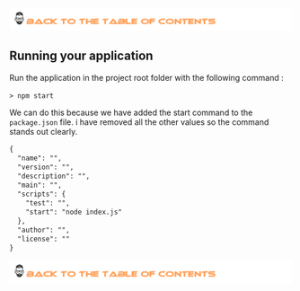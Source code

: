 [![Index](https://github.com/Roche-Olivier/help.windows10.nodejs.basics/blob/master/_content/_images/footer.png "Table fo contents")](https://github.com/Roche-Olivier/help.windows10.nodejs.basics)
## Running your application

Run the application in the project root folder with the following command  : 

`> npm start`

We can do this because we have added the start command to the `package.json` file. i have removed all the other values so the command stands out clearly.

```
{
  "name": "",
  "version": "",
  "description": "",
  "main": "",
  "scripts": {
    "test": "",
    "start": "node index.js"
  },
  "author": "",
  "license": ""
}
```

[![Index](https://github.com/Roche-Olivier/help.windows10.nodejs.basics/blob/master/_content/_images/footer.png "Table fo contents")](https://github.com/Roche-Olivier/help.windows10.nodejs.basics)



